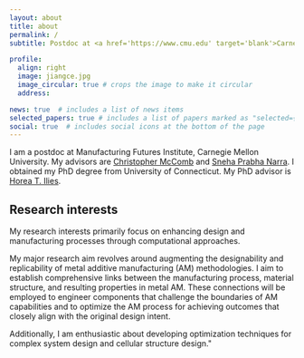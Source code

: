 ```yaml
---
layout: about
title: about
permalink: /
subtitle: Postdoc at <a href='https://www.cmu.edu' target='blank'>Carnegie Mellon University</a>, PA, USA.

profile:
  align: right
  image: jiangce.jpg
  image_circular: true # crops the image to make it circular
  address:

news: true  # includes a list of news items
selected_papers: true # includes a list of papers marked as "selected={true}"
social: true  # includes social icons at the bottom of the page
---
```


I am a postdoc at Manufacturing Futures Institute, Carnegie Mellon University. My advisors are [Christopher McComb](https://engineering.cmu.edu/directory/bios/mccomb-christopher.html) and [Sneha Prabha Narra](https://www.meche.engineering.cmu.edu/directory/bios/narra-sneha.html). I obtained my PhD degree from University of Connecticut. My PhD advisor is [Horea T. Ilies](https://me.engr.uconn.edu/blog/faculty/ilies-horea-t/). 

Research interests
------
My research interests primarily focus on enhancing design and manufacturing processes through computational approaches.

My major research aim revolves around augmenting the designability and replicability of metal additive manufacturing (AM) methodologies. I aim to establish comprehensive links between the manufacturing process, material structure, and resulting properties in metal AM. These connections will be employed to engineer components that challenge the boundaries of AM capabilities and to optimize the AM process for achieving outcomes that closely align with the original design intent. 

Additionally, I am enthusiastic about developing optimization techniques for complex system design and cellular structure design."


